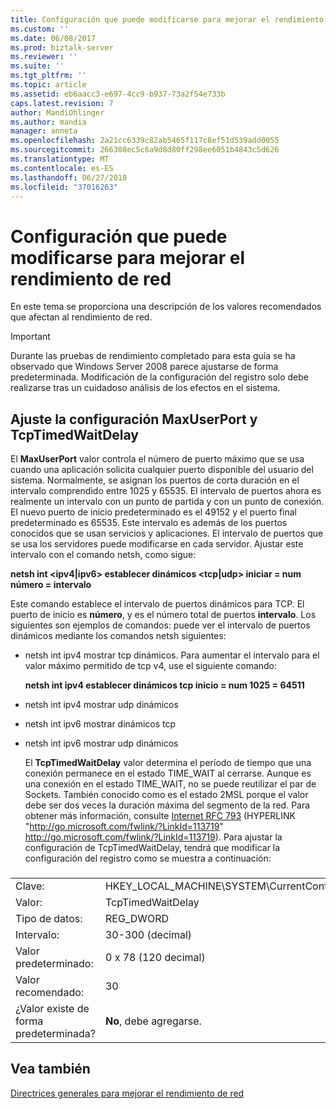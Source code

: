 ```yaml
---
title: Configuración que puede modificarse para mejorar el rendimiento de red | Microsoft Docs
ms.custom: ''
ms.date: 06/08/2017
ms.prod: biztalk-server
ms.reviewer: ''
ms.suite: ''
ms.tgt_pltfrm: ''
ms.topic: article
ms.assetid: eb6aacc3-e697-4cc9-b937-73a2f54e733b
caps.latest.revision: 7
author: MandiOhlinger
ms.author: mandia
manager: anneta
ms.openlocfilehash: 2a21cc6339c82ab5465f117c8ef51d539add0055
ms.sourcegitcommit: 266308ec5c6a9d8d80ff298ee6051b4843c5d626
ms.translationtype: MT
ms.contentlocale: es-ES
ms.lasthandoff: 06/27/2018
ms.locfileid: "37016263"
---
```

# <a name="settings-that-can-be-modified-to-improve-network-performance"></a>Configuración que puede modificarse para mejorar el rendimiento de red
En este tema se proporciona una descripción de los valores recomendados que afectan al rendimiento de red.  
  
> [!IMPORTANT]  
>  Durante las pruebas de rendimiento completado para esta guía se ha observado que Windows Server 2008 parece ajustarse de forma predeterminada. Modificación de la configuración del registro solo debe realizarse tras un cuidadoso análisis de los efectos en el sistema.  
  
## <a name="adjust-the-maxuserport-and-tcptimedwaitdelay-settings"></a>Ajuste la configuración MaxUserPort y TcpTimedWaitDelay  
 El **MaxUserPort** valor controla el número de puerto máximo que se usa cuando una aplicación solicita cualquier puerto disponible del usuario del sistema. Normalmente, se asignan los puertos de corta duración en el intervalo comprendido entre 1025 y 65535. El intervalo de puertos ahora es realmente un intervalo con un punto de partida y con un punto de conexión. El nuevo puerto de inicio predeterminado es el 49152 y el puerto final predeterminado es 65535. Este intervalo es además de los puertos conocidos que se usan servicios y aplicaciones. El intervalo de puertos que se usa los servidores puede modificarse en cada servidor. Ajustar este intervalo con el comando netsh, como sigue:  
  
 **netsh int \<ipv4&#124;ipv6\> establecer dinámicos \<tcp&#124;udp\> iniciar = num número = intervalo**  
  
 Este comando establece el intervalo de puertos dinámicos para TCP. El puerto de inicio es **número**, y es el número total de puertos **intervalo**. Los siguientes son ejemplos de comandos: puede ver el intervalo de puertos dinámicos mediante los comandos netsh siguientes:  
  
- netsh int ipv4 mostrar tcp dinámicos. Para aumentar el intervalo para el valor máximo permitido de tcp v4, use el siguiente comando:  
  
   **netsh int ipv4 establecer dinámicos tcp inicio = num 1025 = 64511**  
  
- netsh int ipv4 mostrar udp dinámicos  
  
- netsh int ipv6 mostrar dinámicos tcp  
  
- netsh int ipv6 mostrar udp dinámicos  
  
  El **TcpTimedWaitDelay** valor determina el período de tiempo que una conexión permanece en el estado TIME_WAIT al cerrarse. Aunque es una conexión en el estado TIME_WAIT, no se puede reutilizar el par de Sockets. También conocido como es el estado 2MSL porque el valor debe ser dos veces la duración máxima del segmento de la red. Para obtener más información, consulte [Internet RFC 793](http://go.microsoft.com/fwlink/?LinkId=113719) (HYPERLINK "<http://go.microsoft.com/fwlink/?LinkId=113719>" <http://go.microsoft.com/fwlink/?LinkId=113719>). Para ajustar la configuración de TcpTimedWaitDelay, tendrá que modificar la configuración del registro como se muestra a continuación:  
  
###  
  
|||  
|-|-|  
|Clave:|HKEY_LOCAL_MACHINE\SYSTEM\CurrentControlSet\Services\Tcpip\Parameters|  
|Valor:|TcpTimedWaitDelay|  
|Tipo de datos:|REG_DWORD|  
|Intervalo:|30-300 (decimal)|  
|Valor predeterminado:|0 x 78 (120 decimal)|  
|Valor recomendado:|30|  
|¿Valor existe de forma predeterminada?|**No**, debe agregarse.|  
  
## <a name="see-also"></a>Vea también  
 [Directrices generales para mejorar el rendimiento de red](../technical-guides/general-guidelines-for-improving-network-performance.md)